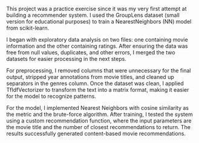 This project was a practice exercise since it was my very first attempt at building a recommender system. I used the GroupLens dataset (small version for educational purposes) to train a NearestNeighbors (NN) model from scikit-learn.

I began with exploratory data analysis on two files: one containing movie information and the other containing ratings. After ensuring the data was free from null values, duplicates, and other errors, I merged the two datasets for easier processing in the next steps.

For preprocessing, I removed columns that were unnecessary for the final output, stripped year annotations from movie titles, and cleaned up separators in the genres column. Once the dataset was clean, I applied TfIdfVectorizer to transform the text into a matrix format, making it easier for the model to recognize patterns.

For the model, I implemented Nearest Neighbors with cosine similarity as the metric and the brute-force algorithm. After training, I tested the system using a custom recommendation function, where the input parameters are the movie title and the number of closest recommendations to return. The results successfully generated content-based movie recommendations.

